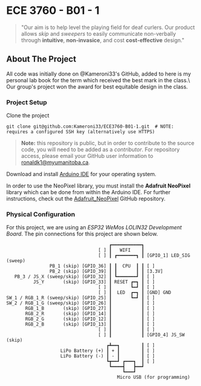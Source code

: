 # ECE 3760 - B01 - 1

> "Our aim is to help level the playing field for deaf curlers. Our product allows _skip_ and _sweepers_ to easily communicate non-verbally through **intuitive**, **non-invasice**, and cost **cost-effective** design."

## About The Project

All code was initially done on @Kameroni33's GitHub, added to here is my personal lab book for the term which received the best mark in the class.\\
Our group's project won the award for best equitable design in the class.

### Project Setup

Clone the project
```shell
git clone git@github.com:Kameroni33/ECE3760-B01-1.git  # NOTE: requires a configured SSH key (alternatively use HTTPS)
```

> **Note:** this repository is public, but in order to contribute to the source code, you will need to be added as a _contributor_. For repository access, please email your GitHub user information to [ronaldk1@myumanitoba.ca]().

Download and install [Arduino IDE](https://www.arduino.cc/en/software) for your operating system.

In order to use the NeoPixel library, you must install the **Adafruit NeoPixel** library which can be done from within the Arduino IDE. For further instructions, check out the [Adafruit_NeoPixel](https://github.com/adafruit/Adafruit_NeoPixel) GitHub repository.

### Physical Configuration

For this project, we are using an _ESP32 WeMos LOLIN32 Development Board_. The pin connections for this project are shown below.
```
                                      ┏━━━━━━━━━━━┓
                                  [ ] ┃   WIFI    ┃
                                  [ ] ┃ ┏━━━━━━━┓ ┃ [GPIO_1] LED_SIG (sweep)
                PB_1 (skip) [GPIO_36] ┃ ┃  CPU  ┃ ┃ [ ]
                PB_2 (skip) [GPIO_39] ┃ ┃       ┃ ┃ [3.3V]
   PB_3 / JS_X (sweep/skip) [GPIO_32] ┃ ┗━━━━━━━┛ ┃ [ ]
          JS_Y       (skip) [GPIO_33] ┃ RESET ┏━┓ ┃ [ ]
                                  [ ] ┃       ┗━┛ ┃ [ ]
                                  [ ] ┃  LED  ┏━┓ ┃ [GND] GND
SW_1 / RGB_1_R (sweep/skip) [GPIO_25] ┃       ┗━┛ ┃ [ ]
SW_2 / RGB_1_G (sweep/skip) [GPIO_26] ┃           ┃ [ ]
       RGB_1_B       (skip) [GPIO_27] ┃           ┃ [ ]
       RGB_2_R       (skip) [GPIO_14] ┃           ┃ [ ]
       RGB_2_G       (skip) [GPIO_12] ┃           ┃ [ ]
       RGB_2_B       (skip) [GPIO_13] ┃           ┃ [ ]
                                  [ ] ┃           ┃ [ ]
                                  [ ] ┃           ┃ [GPIO_4] JS_SW (skip)
                                     ┏┻━━┓        ┃ [ ]
                    LiPo Battery (+) ┃ + ┃        ┃ [ ]
                    LiPo Battery (-) ┃ - ┃        ┃ [ ]
                                     ┗┳━━┛ ┏━━━┓  ┃ [ ]
                                      ┗━━━━┫   ┣━━┛
                                           ┗━━━┛
                                         Micro USB (for programming)
```
